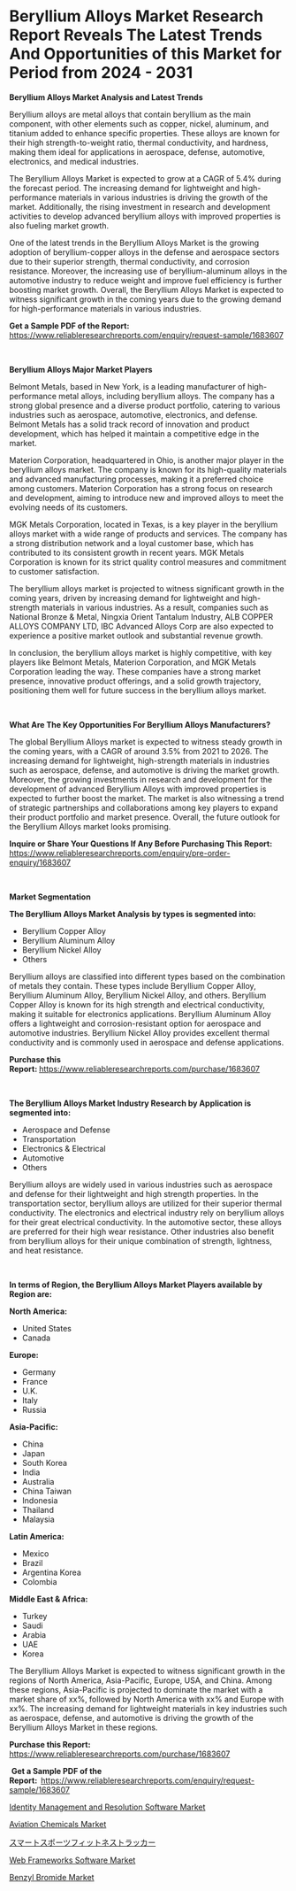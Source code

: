 <p><h1>Beryllium Alloys Market Research Report Reveals The Latest Trends And Opportunities of this Market for Period from 2024 - 2031</h1></p><p><strong>Beryllium Alloys Market Analysis and Latest Trends</strong></p>
<p><p>Beryllium alloys are metal alloys that contain beryllium as the main component, with other elements such as copper, nickel, aluminum, and titanium added to enhance specific properties. These alloys are known for their high strength-to-weight ratio, thermal conductivity, and hardness, making them ideal for applications in aerospace, defense, automotive, electronics, and medical industries.</p><p>The Beryllium Alloys Market is expected to grow at a CAGR of 5.4% during the forecast period. The increasing demand for lightweight and high-performance materials in various industries is driving the growth of the market. Additionally, the rising investment in research and development activities to develop advanced beryllium alloys with improved properties is also fueling market growth.</p><p>One of the latest trends in the Beryllium Alloys Market is the growing adoption of beryllium-copper alloys in the defense and aerospace sectors due to their superior strength, thermal conductivity, and corrosion resistance. Moreover, the increasing use of beryllium-aluminum alloys in the automotive industry to reduce weight and improve fuel efficiency is further boosting market growth. Overall, the Beryllium Alloys Market is expected to witness significant growth in the coming years due to the growing demand for high-performance materials in various industries.</p></p>
<p><strong>Get a Sample PDF of the Report:&nbsp;</strong> <a href="https://www.reliableresearchreports.com/enquiry/request-sample/1683607">https://www.reliableresearchreports.com/enquiry/request-sample/1683607</a></p>
<p>&nbsp;</p>
<p><strong>Beryllium Alloys Major Market Players</strong></p>
<p><p>Belmont Metals, based in New York, is a leading manufacturer of high-performance metal alloys, including beryllium alloys. The company has a strong global presence and a diverse product portfolio, catering to various industries such as aerospace, automotive, electronics, and defense. Belmont Metals has a solid track record of innovation and product development, which has helped it maintain a competitive edge in the market.</p><p>Materion Corporation, headquartered in Ohio, is another major player in the beryllium alloys market. The company is known for its high-quality materials and advanced manufacturing processes, making it a preferred choice among customers. Materion Corporation has a strong focus on research and development, aiming to introduce new and improved alloys to meet the evolving needs of its customers.</p><p>MGK Metals Corporation, located in Texas, is a key player in the beryllium alloys market with a wide range of products and services. The company has a strong distribution network and a loyal customer base, which has contributed to its consistent growth in recent years. MGK Metals Corporation is known for its strict quality control measures and commitment to customer satisfaction.</p><p>The beryllium alloys market is projected to witness significant growth in the coming years, driven by increasing demand for lightweight and high-strength materials in various industries. As a result, companies such as National Bronze & Metal, Ningxia Orient Tantalum Industry, ALB COPPER ALLOYS COMPANY LTD, IBC Advanced Alloys Corp are also expected to experience a positive market outlook and substantial revenue growth.</p><p>In conclusion, the beryllium alloys market is highly competitive, with key players like Belmont Metals, Materion Corporation, and MGK Metals Corporation leading the way. These companies have a strong market presence, innovative product offerings, and a solid growth trajectory, positioning them well for future success in the beryllium alloys market.</p></p>
<p>&nbsp;</p>
<p><strong>What Are The Key Opportunities For Beryllium Alloys Manufacturers?</strong></p>
<p><p>The global Beryllium Alloys market is expected to witness steady growth in the coming years, with a CAGR of around 3.5% from 2021 to 2026. The increasing demand for lightweight, high-strength materials in industries such as aerospace, defense, and automotive is driving the market growth. Moreover, the growing investments in research and development for the development of advanced Beryllium Alloys with improved properties is expected to further boost the market. The market is also witnessing a trend of strategic partnerships and collaborations among key players to expand their product portfolio and market presence. Overall, the future outlook for the Beryllium Alloys market looks promising.</p></p>
<p><strong>Inquire or Share Your Questions If Any Before Purchasing This Report:</strong> <a href="https://www.reliableresearchreports.com/enquiry/pre-order-enquiry/1683607">https://www.reliableresearchreports.com/enquiry/pre-order-enquiry/1683607</a></p>
<p>&nbsp;</p>
<p><strong>Market Segmentation</strong></p>
<p><strong>The Beryllium Alloys Market Analysis by types is segmented into:</strong></p>
<p><ul><li>Beryllium Copper Alloy</li><li>Beryllium Aluminum Alloy</li><li>Beryllium Nickel Alloy</li><li>Others</li></ul></p>
<p><p>Beryllium alloys are classified into different types based on the combination of metals they contain. These types include Beryllium Copper Alloy, Beryllium Aluminum Alloy, Beryllium Nickel Alloy, and others. Beryllium Copper Alloy is known for its high strength and electrical conductivity, making it suitable for electronics applications. Beryllium Aluminum Alloy offers a lightweight and corrosion-resistant option for aerospace and automotive industries. Beryllium Nickel Alloy provides excellent thermal conductivity and is commonly used in aerospace and defense applications.</p></p>
<p><strong>Purchase this Report:&nbsp;</strong><a href="https://www.reliableresearchreports.com/purchase/1683607">https://www.reliableresearchreports.com/purchase/1683607</a></p>
<p>&nbsp;</p>
<p><strong>The Beryllium Alloys Market Industry Research by Application is segmented into:</strong></p>
<p><ul><li>Aerospace and Defense</li><li>Transportation</li><li>Electronics & Electrical</li><li>Automotive</li><li>Others</li></ul></p>
<p><p>Beryllium alloys are widely used in various industries such as aerospace and defense for their lightweight and high strength properties. In the transportation sector, beryllium alloys are utilized for their superior thermal conductivity. The electronics and electrical industry rely on beryllium alloys for their great electrical conductivity. In the automotive sector, these alloys are preferred for their high wear resistance. Other industries also benefit from beryllium alloys for their unique combination of strength, lightness, and heat resistance.</p></p>
<p>&nbsp;</p>
<p><strong>In terms of Region, the Beryllium Alloys Market Players available by Region are:</strong></p>
<p>
    <p> <strong> North America: </strong>
        <ul>
            <li>United States</li>
            <li>Canada</li>
        </ul>
        </p> 
    <p> <strong> Europe: </strong>
        <ul>
            <li>Germany</li>
            <li>France</li>
            <li>U.K.</li>
            <li>Italy</li>
            <li>Russia</li>
        </ul>
        </p> 
    <p> <strong> Asia-Pacific: </strong>
        <ul>
            <li>China</li>
            <li>Japan</li>
            <li>South Korea</li>
            <li>India</li>
            <li>Australia</li>
            <li>China Taiwan</li>
            <li>Indonesia</li>
            <li>Thailand</li>
            <li>Malaysia</li>
        </ul>
        </p> 
    <p> <strong> Latin America: </strong>
        <ul>
            <li>Mexico</li>
            <li>Brazil</li>
            <li>Argentina Korea</li>
            <li>Colombia</li>
        </ul>
        </p> 
    <p> <strong> Middle East & Africa: </strong>
        <ul>
            <li>Turkey</li>
            <li>Saudi</li>
            <li>Arabia</li>
            <li>UAE</li>
            <li>Korea</li>
        </ul>
    </p>
    </p>
<p><p>The Beryllium Alloys Market is expected to witness significant growth in the regions of North America, Asia-Pacific, Europe, USA, and China. Among these regions, Asia-Pacific is projected to dominate the market with a market share of xx%, followed by North America with xx% and Europe with xx%. The increasing demand for lightweight materials in key industries such as aerospace, defense, and automotive is driving the growth of the Beryllium Alloys Market in these regions.</p></p>
<p><strong>Purchase this Report: </strong><a href="https://www.reliableresearchreports.com/purchase/1683607">https://www.reliableresearchreports.com/purchase/1683607</a></p>
<p>&nbsp;<strong>Get a Sample PDF of the Report:&nbsp;&nbsp;</strong><a href="https://www.reliableresearchreports.com/enquiry/request-sample/1683607">https://www.reliableresearchreports.com/enquiry/request-sample/1683607</a></p>
<p><strong></strong></p>
<p><p><a href="https://issuu.com/reportprime-2/docs/identity-management-and-resolution-software-market">Identity Management and Resolution Software Market</a></p><p><a href="https://github.com/gamblestampleyjenny50m5sl6/Market-Research-Report-List-1/blob/main/aviation-chemicals-market.md">Aviation Chemicals Market</a></p><p><a href="https://github.com/vhemk0794148/Market-Research-Report-List-1/blob/main/3313188192965.md">スマートスポーツフィットネストラッカー</a></p><p><a href="https://issuu.com/reportprime-2/docs/web-frameworks-software-market-size-2030.pptx">Web Frameworks Software Market</a></p><p><a href="https://github.com/nicholepatriciadoylenwnrjr0/Market-Research-Report-List-1/blob/main/benzyl-bromide-market.md">Benzyl Bromide Market</a></p></p>